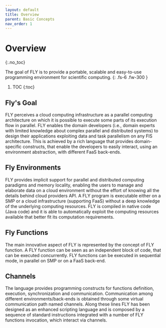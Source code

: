 ```yaml
---
layout: default
title: Overview
parent: Basic Concepts
nav_order: 1
---
```


# Overview
{:.no_toc}

The goal of FLY is to provide a portable, scalable and easy-to-use programming environment for scientific computing. 
{: .fs-6 .fw-300 }

1. TOC 
{:toc}

## Fly's Goal 

FLY perceives a cloud computing infrastructure as a
parallel computing architecture on which it is possible to execute some parts of its execution flow in parallel. FLY enables the domain developers (i.e., domain experts with
limited knowledge about complex parallel and distributed systems) to design their applications exploiting data and task parallelism on any FlS architecture. This is achieved
by a rich language that provides domain-specific constructs, that enable the developers
to easily interact, using an environment abstraction, with different FaaS back-ends.

## Fly Environments

FLY provides implicit support for parallel and distributed computing paradigms and
memory locality, enabling the users to manage and elaborate data on a cloud environment without the effort of knowing all the details behind cloud providers API. A FLY
program is executable either on a SMP or a cloud infrastructure (supporting FaaS) without a deep knowledge of the underlying computing resources.
FLY is compiled in native code (Java code) and it is able to automatically exploit
the computing resources available that better fit its computation requirements. 

## Fly Functions

The main innovative aspect of FLY is represented by the concept of FLY function. A FLY
function can be seen as an independent block of code, that can be executed concurrently. FLY functions can be executed in sequential mode, in parallel on SMP or on a
FaaS back-end. 

## Channels

The language provides programming constructs for functions definition, execution, synchronization and communication. Communication among different
environments/back-ends is obtained through some virtual communication path named
channels. Along these lines FLY has been designed as an enhanced scripting language
and is composed by a sequence of standard instructions integrated with a number of
FLY functions invocation, which interact via channels.
